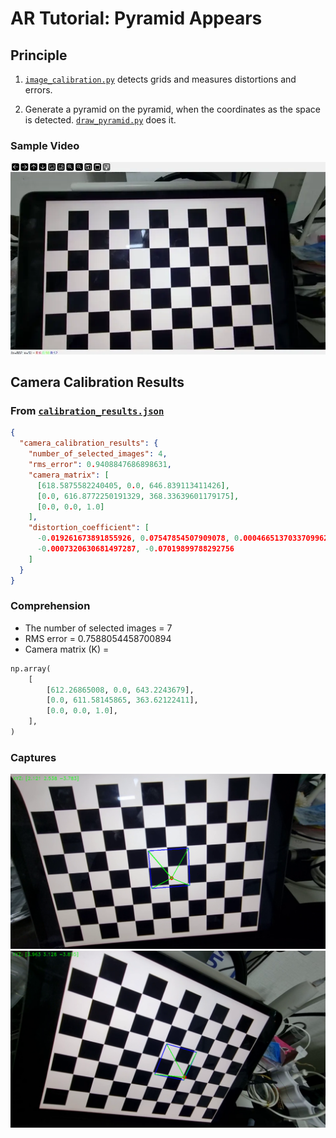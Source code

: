 # AR Tutorial: Pyramid Appears

## Principle

1. [`image_calibration.py`](https://github.com/jundoopop/computer-vision-fundamentals/blob/main/camera-calibration-learning/image_calibration.py) detects grids and measures distortions and errors.

2. Generate a pyramid on the pyramid, when the coordinates as the space is detected. [`draw_pyramid.py`](https://github.com/jundoopop/computer-vision-fundamentals/blob/main/ar-tutorial-on-board/draw_pyramid.py) does it.

### Sample Video

![alt text](movement.webp)

## Camera Calibration Results

### From [`calibration_results.json`](https://github.com/jundoopop/computer-vision-fundamentals/blob/main/camera-calibration-learning/calibration_results.json)

```json
{
  "camera_calibration_results": {
    "number_of_selected_images": 4,
    "rms_error": 0.9408847686898631,
    "camera_matrix": [
      [618.5875582240405, 0.0, 646.839113411426],
      [0.0, 616.8772250191329, 368.33639601179175],
      [0.0, 0.0, 1.0]
    ],
    "distortion_coefficient": [
      -0.019261673891855926, 0.07547854507909078, 0.0004665137033709962,
      -0.0007320630681497287, -0.07019899788292756
    ]
  }
}
```

### Comprehension

- The number of selected images = 7
- RMS error = 0.7588054458700894
- Camera matrix (K) =

```python
np.array(
    [
        [612.26865008, 0.0, 643.2243679],
        [0.0, 611.58145865, 363.62122411],
        [0.0, 0.0, 1.0],
    ],
)
```

### Captures

![](image-6.png)
![alt text](image-7.png)